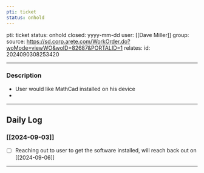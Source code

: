 ```yaml
---
pti: ticket
status: onhold
---
```

pti: ticket 
status: onhold
closed: yyyy-mm-dd
user: [[Dave Miller]]
group: 
source: https://sd.corp.arete.com/WorkOrder.do?woMode=viewWO&woID=82687&PORTALID=1
relates: 
id: 2024090308253420

---
### Description
- User would like MathCad installed on his device
-

---
## Daily Log
### [[2024-09-03]]
- [ ] Reaching out to user to get the software installed, will reach back out on [[2024-09-06]]
---





